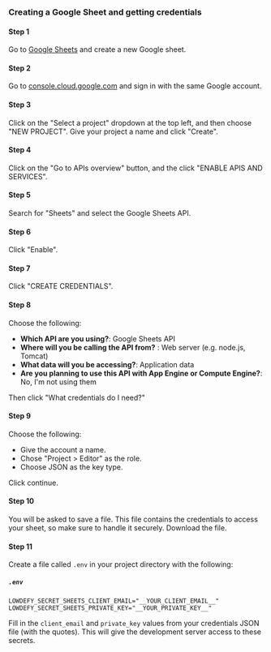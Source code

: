 ### Creating a Google Sheet and getting credentials

#### Step 1

Go to [Google Sheets](https://docs.google.com/spreadsheets) and create a new Google sheet.

#### Step 2

Go to [console.cloud.google.com](https://console.cloud.google.com) and sign in with the same Google account.

#### Step 3

Click on the "Select a project" dropdown at the top left, and then choose "NEW PROJECT". Give your project a name and click "Create".

#### Step 4

Click on the "Go to APIs overview" button, and the click "ENABLE APIS AND SERVICES".

#### Step 5

Search for "Sheets" and select the Google Sheets API.

#### Step 6

Click "Enable".

#### Step 7

Click "CREATE CREDENTIALS".

#### Step 8

Choose the following:
- **Which API are you using?**: Google Sheets API
- **Where will you be calling the API from?** : Web server (e.g. node.js, Tomcat)
- **What data will you be accessing?**: Application data
- **Are you planning to use this API with App Engine or Compute Engine?**: No, I'm not using them

Then click "What credentials do I need?"

#### Step 9

Choose the following:
- Give the account a name.
- Chose "Project > Editor" as the role.
- Choose JSON as the key type.

Click continue.

#### Step 10

You will be asked to save a file. This file contains the credentials to access your sheet, so make sure to handle it securely. Download the file.

#### Step 11

Create a file called `.env` in your project directory with the following:

##### `.env`
```
LOWDEFY_SECRET_SHEETS_CLIENT_EMAIL="__YOUR_CLIENT_EMAIL__"
LOWDEFY_SECRET_SHEETS_PRIVATE_KEY="__YOUR_PRIVATE_KEY__"
```

Fill in the `client_email` and `private_key` values from your credentials JSON file (with the quotes). This will give the development server access to these secrets.